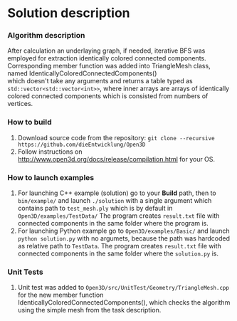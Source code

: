 # Solution description
### Algorithm description
After calculation an underlaying graph, if needed, iterative BFS was employed for extraction identically colored connected components.
Corresponding member function was added into TriangleMesh class, named IdenticallyColoredConnectedComponents()  
which doesn't take any arguments and returns a table typed as `std::vector<std::vector<int>>`, where inner arrays are arrays
of identically colored connected components which is consisted from numbers of vertices.
### How to build
1. Download source code from the repository: ` git clone --recursive  https://github.com/dieEntwicklung/Open3D `
2. Follow instructions on http://www.open3d.org/docs/release/compilation.html for your OS.
### How to launch examples
1. For launching C++ example (solution) go to your **Build** path, then to `bin/example/` and launch
`./solution` with a single argument which contains path to `test_mesh.ply` which is by default in `Open3D/examples/TestData/`
The program creates `result.txt` file with connected components in the same folder where the program is.
2. For launching Python example go to `Open3D/examples/Basic/` and launch `python solution.py` with no argumets, 
because the path was hardcoded as relative path to `TestData`. The program creates `result.txt` file with connected components 
in the same folder where the `solution.py` is.
### Unit Tests
1. Unit test was added to `Open3D/src/UnitTest/Geometry/TriangleMesh.cpp` for the new member function IdenticallyColoredConnectedComponents(), which checks the algorithm 
using the simple mesh from the task description.
